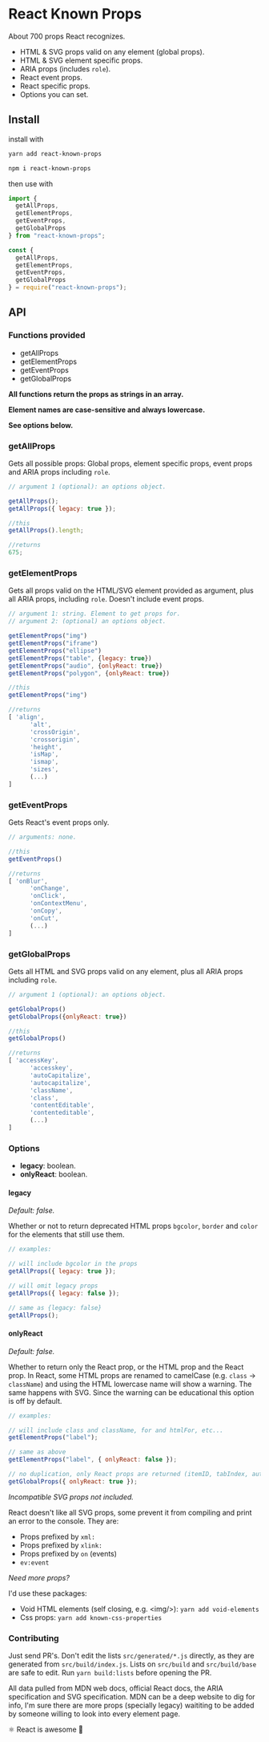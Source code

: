 # React Known Props

About 700 props React recognizes.

- HTML & SVG props valid on any element (global props).
- HTML & SVG element specific props.
- ARIA props (includes `role`).
- React event props.
- React specific props.
- Options you can set.

## Install

install with

```sh
yarn add react-known-props

npm i react-known-props
```

then use with

```js
import {
  getAllProps,
  getElementProps,
  getEventProps,
  getGlobalProps
} from "react-known-props";

const {
  getAllProps,
  getElementProps,
  getEventProps,
  getGlobalProps
} = require("react-known-props");
```

## API

### Functions provided

- getAllProps
- getElementProps
- getEventProps
- getGlobalProps

**All functions return the props as strings in an array.**

**Element names are case-sensitive and always lowercase.**

**See options below.**

### getAllProps

Gets all possible props: Global props, element specific props, event props and ARIA props including `role`.

```js
// argument 1 (optional): an options object.

getAllProps();
getAllProps({ legacy: true });

//this
getAllProps().length;

//returns
675;
```

### getElementProps

Gets all props valid on the HTML/SVG element provided as argument, plus all ARIA props, including `role`. Doesn't include event props.

```js
// argument 1: string. Element to get props for.
// argument 2: (optional) an options object.

getElementProps("img")
getElementProps("iframe")
getElementProps("ellipse")
getElementProps("table", {legacy: true})
getElementProps("audio", {onlyReact: true})
getElementProps("polygon", {onlyReact: true})

//this
getElementProps("img")

//returns
[ 'align',
      'alt',
      'crossOrigin',
      'crossorigin',
      'height',
      'isMap',
      'ismap',
      'sizes',
      (...)
]
```

### getEventProps

Gets React's event props only.

```js
// arguments: none.

//this
getEventProps()

//returns
[ 'onBlur',
      'onChange',
      'onClick',
      'onContextMenu',
      'onCopy',
      'onCut',
      (...)
]
```

### getGlobalProps

Gets all HTML and SVG props valid on any element, plus all ARIA props including `role`.

```js
// argument 1 (optional): an options object.

getGlobalProps()
getGlobalProps({onlyReact: true})

//this
getGlobalProps()

//returns
[ 'accessKey',
      'accesskey',
      'autoCapitalize',
      'autocapitalize',
      'className',
      'class',
      'contentEditable',
      'contenteditable',
      (...)
]
```

### Options

- **legacy**: boolean.
- **onlyReact**: boolean.

#### legacy

_Default: false._

Whether or not to return deprecated HTML props `bgcolor`, `border` and `color` for the elements that still use them.

```js
// examples:

// will include bgcolor in the props
getAllProps({ legacy: true });

// will omit legacy props
getAllProps({ legacy: false });

// same as {legacy: false}
getAllProps();
```

#### onlyReact

_Default: false._

Whether to return only the React prop, or the HTML prop and the React prop.
In React, some HTML props are renamed to camelCase (e.g. `class` -> `className`) and using the HTML lowercase name will show a warning.
The same happens with SVG.
Since the warning can be educational this option is off by default.

```js
// examples:

// will include class and className, for and htmlFor, etc...
getElementProps("label");

// same as above
getElementProps("label", { onlyReact: false });

// no duplication, only React props are returned (itemID, tabIndex, autoCapitalize, className, htmlFor, etc...)
getGlobalProps({ onlyReact: true });
```

_Incompatible SVG props not included._

React doesn't like all SVG props, some prevent it from compiling and print an error to the console.
They are:

- Props prefixed by `xml:`
- Props prefixed by `xlink:`
- Props prefixed by `on` (events)
- `ev:event`

_Need more props?_

I'd use these packages:

- Void HTML elements (self closing, e.g. \<img\/\>): `yarn add void-elements`
- Css props: `yarn add known-css-properties`

### Contributing

Just send PR's. Don't edit the lists `src/generated/*.js` directly, as they are generated from `src/build/index.js`. Lists on `src/build` and `src/build/base` are safe to edit. Run `yarn build:lists` before opening the PR.

All data pulled from MDN web docs, official React docs, the ARIA specification and SVG specification.
MDN can be a deep website to dig for info, I'm sure there are more props (specially legacy) waititing to be added by someone willing to look into every element page.

⚛️ React is awesome 💫
